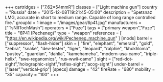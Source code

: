 +++
cartridges = ["7.62×54mmR"]
classes = ["Light machine gun"]
country = "Russia"
date = "2015-12-08T19:21:45-05:00"
description = "Spetsnaz LMG, accurate in short to medium range. Capable of long range controlled fire."
groupId = 1
image = "/images/gear/6p41.jpg"
manufacturers = ["TsNIITochMash"]
operators = ["Fuze"]
tags = ["primary weapon","Fuze"]
title = "6P41 (Pecheneg)"
type = "weapon"
references = [
  "https://en.wikipedia.org/wiki/Pecheneg_machine_gun"
]
[mods]
  barrel = ["suppressor", "flash-hider"]
  skin = [
    "fire",
    "elephant",
    "emerald",
    "gold",
    "zebra",
    "snake",
    "dev-tester",
    "tiger",
    "leopard",
    "ralphie",
    "khokhloma",
    "pustoy",
    "guardian",
    "dahlia",
    "kamehameha",
    "modern-usa-camo",
    "triple-helix",
    "swe-reganomics",
    "rus-wwii-camo"
  ]
  sight = ["red-dot-sight","holographic-sight","reflex-sight","acog-sight"]
  under-barrel = ["laser","vertical-grip"]
[specs]
  damage = "42"
  fireRate = "680"
  mobility = "35"
  capacity = "100"
+++
